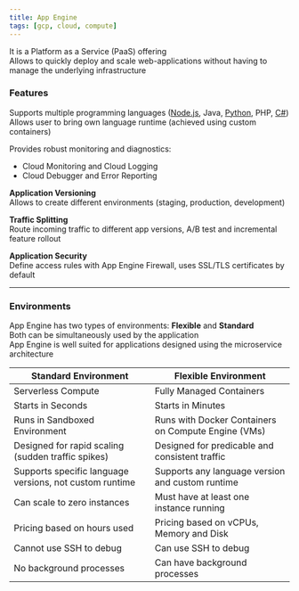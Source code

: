 ```yaml
---
title: App Engine
tags: [gcp, cloud, compute]
---
```


It is a Platform as a Service (PaaS) offering  
Allows to quickly deploy and scale web-applications without having to manage the underlying infrastructure

### Features

Supports multiple programming languages ([Node.js](../../../Software%20Engineering/Programming%20Languages/Node.js/Node.js.md), Java, [Python](../../../Software%20Engineering/Programming%20Languages/Python/Python.md), PHP, [C#](../../../Software%20Engineering/Programming%20Languages/C%20Sharp/C%20Sharp.md))  
Allows user to bring own language runtime (achieved using custom containers)

Provides robust monitoring and diagnostics:

* Cloud Monitoring and Cloud Logging
* Cloud Debugger and Error Reporting

**Application Versioning**  
Allows to create different environments (staging, production, development)

**Traffic Splitting**  
Route incoming traffic to different app versions, A/B test and incremental feature rollout

**Application Security**  
Define access rules with App Engine Firewall, uses SSL/TLS certificates by default

---

### Environments

App Engine has two types of environments: **Flexible** and **Standard**  
Both can be simultaneously used by the application  
App Engine is well suited for applications designed using the microservice architecture

|Standard Environment|Flexible Environment|
|--------------------|--------------------|
|Serverless Compute|Fully Managed Containers|
|Starts in Seconds|Starts in Minutes|
|Runs in Sandboxed Environment|Runs with Docker Containers on Compute Engine (VMs)|
|Designed for rapid scaling (sudden traffic spikes)|Designed for predicable and consistent traffic|
|Supports specific language versions, not custom runtime|Supports any language version and custom runtime|
|Can scale to zero instances|Must have at least one instance running|
|Pricing based on hours used|Pricing based on vCPUs, Memory and Disk|
|Cannot use SSH to debug|Can use SSH to debug|
|No background processes|Can have background processes|